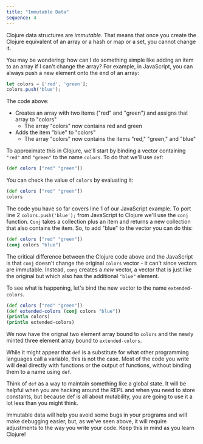 ```yaml
---
title: "Immutable Data"
sequence: 4
---
```


Clojure data structures are _immutable_. That means that once you create the Clojure equivalent of an array or a hash or map or a set, you cannot change it.

You may be wondering: how can I do something simple like adding an item to an array if I can't change the array? For example, in JavaScript, you can always push a new element onto the end of an array:

```js
let colors = ['red', 'green'];
colors.push('blue');
```

The code above:

- Creates an array with two items ("red" and "green") and assigns that array to "colors"
    - The array "colors" now contains red and green
- Adds the item "blue" to "colors"
    - The array "colors" now contains the items "red," "green," and "blue"

To approximate this in Clojure, we'll start by binding a vector containing `"red"` and
`"green"` to the name `colors`.  To do that we'll use `def`:

```clojure
(def colors ["red" "green"])
```

You can check the value of `colors` by evaluating it:

```clojure
(def colors ["red" "green"])
colors
```

The code you have so far covers line 1 of our JavaScript example. To port line 2 `colors.push('blue');` from JavaScript to Clojure we'll use the `conj` function. `Conj` takes a collection plus an item and returns a new collection that also contains the item. So, to add "blue" to the vector you can do this:

```clojure
(def colors ["red" "green"])
(conj colors "blue")
```

The critical difference between the Clojure code above and the JavaScript is that `conj` doesn't
change the original `colors` vector - it can't since vectors are immutable. Instead, `conj`
creates a _new_ vector, a vector that is just like the original but which also has
the additional `"blue"` element.

To see what is happening, let's bind the new vector to the name `extended-colors`.

```clojure
(def colors ["red" "green"])
(def extended-colors (conj colors "blue"))
(println colors)
(println extended-colors)
```

We now have the orignal two element array bound to `colors` and the newly minted three element array
bound to `extended-colors`.

While it might appear that `def` is a substitute for what other programming languages call a variable, this is not the case. Most of the code you write will deal directly with functions or the output of functions, without binding them to a name using `def`.

Think of `def` as a way to maintain something like a global state. It will be helpful when you are hacking around the REPL and when you need to store constants, but because def is all about mutability, you are going to use it a lot less than you might think.

Immutable data will help you avoid some bugs in your programs and will make debugging easier, but, as we've seen above, it will require adjustments to the way you write your code. Keep this in mind as you learn Clojure!